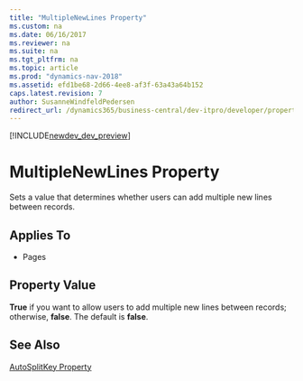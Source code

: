 ```yaml
---
title: "MultipleNewLines Property"
ms.custom: na
ms.date: 06/16/2017
ms.reviewer: na
ms.suite: na
ms.tgt_pltfrm: na
ms.topic: article
ms.prod: "dynamics-nav-2018"
ms.assetid: efd1be68-2d66-4ee8-af3f-63a43a64b152
caps.latest.revision: 7
author: SusanneWindfeldPedersen
redirect_url: /dynamics365/business-central/dev-itpro/developer/properties/devenv-properties
---
```


[!INCLUDE[newdev_dev_preview](../includes/newdev_dev_preview.md)]

# MultipleNewLines Property
Sets a value that determines whether users can add multiple new lines between records.  
  
## Applies To  
  
-   Pages  
  
## Property Value  
 **True** if you want to allow users to add multiple new lines between records; otherwise, **false**. The default is **false**.  
  
## See Also  
 [AutoSplitKey Property](devenv-autosplitkey-property.md)